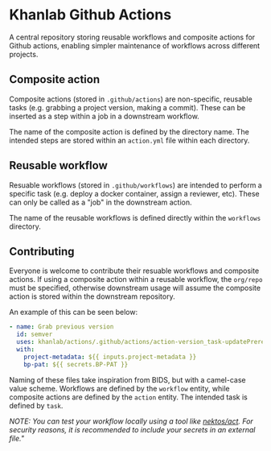 # Khanlab Github Actions

A central repository storing reusable workflows and composite actions for
Github actions, enabling simpler maintenance of workflows across
different projects.

## Composite action

Composite actions (stored in `.github/actions`) are non-specific, reusable
tasks (e.g. grabbing a project version, making a commit). These can be
inserted as a step within a job in a downstream workflow.

The name of the composite action is defined by the directory name. The
intended steps are stored within an `action.yml` file within each directory.

## Reusable workflow

Resuable workflows (stored in `.github/workflows`) are intended to perform a
specific task (e.g. deploy a docker container, assign a reviewer, etc). These
can only be called as a "job" in the downstream action.

The name of the reusable workflows is defined directly within the `workflows`
directory.

## Contributing

Everyone is welcome to contribute their resuable workflows and composite
actions. If using a composite action within a reusable workflow, the
`org/repo` must be specified, otherwise downstream usage will assume the
composite action is stored within the downstream repository.

An example of this can be seen below:

```yaml
- name: Grab previous version
  id: semver
  uses: khanlab/actions/.github/actions/action-version_task-updatePrereleaseVersion@v0.2.2
  with:
    project-metadata: ${{ inputs.project-metadata }}
    bp-pat: ${{ secrets.BP-PAT }}
```

Naming of these files take inspiration from BIDS, but with a camel-case
value scheme. Workflows are defined by the `workflow` entity, while composite
actions are defined by the `action` entity. The intended task is defined by
`task`.

_NOTE: You can test your workflow locally using a tool like_
_[nektos/act](https://github.com/nektos/act). For security reasons, it is_
_recommended to include your secrets in an external file."_
